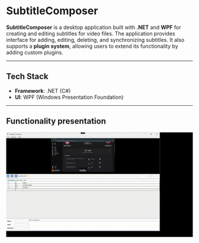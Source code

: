 # SubtitleComposer

**SubtitleComposer** is a desktop application built with **.NET** and **WPF** for creating and editing subtitles for video files. The application provides interface for adding, editing, deleting, and synchronizing subtitles. It also supports a **plugin system**, allowing users to extend its functionality by adding custom plugins.

---

## Tech Stack
- **Framework**: .NET (C#)
- **UI**: WPF (Windows Presentation Foundation)

---
## Functionality presentation

![](example.gif)
